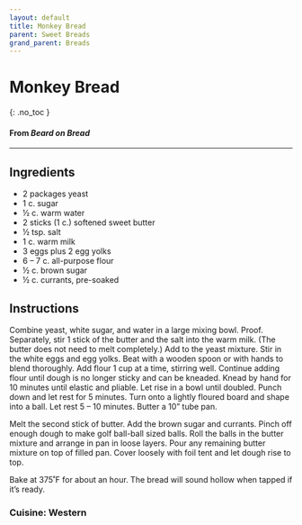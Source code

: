 ```yaml
---
layout: default
title: Monkey Bread
parent: Sweet Breads
grand_parent: Breads
---
```


# Monkey Bread
{: .no_toc }
#### From <i>Beard on Bread</i>
---

## Ingredients
<ul>
	<li>2 packages yeast</li>
	<li>1 c. sugar</li>
	<li>½ c. warm water</li>
	<li>2 sticks (1 c.) softened sweet butter</li>
	<li>½ tsp. salt</li>
	<li>1 c. warm milk</li>
	<li>3 eggs plus 2 egg yolks</li>
	<li>6 – 7 c. all-purpose flour</li>
	<li>½ c. brown sugar</li>
	<li>½ c. currants, pre-soaked</li>
</ul>

## Instructions
Combine yeast, white sugar, and water in a large mixing
bowl. Proof. Separately, stir 1 stick of the butter and the salt into the warm
milk. (The butter does not need to melt completely.) Add to the yeast mixture.
Stir in the white eggs and egg yolks. Beat with a wooden spoon or with hands to
blend thoroughly. Add flour 1 cup at a time, stirring well. Continue adding
flour until dough is no longer sticky and can be kneaded. Knead by hand for 10
minutes until elastic and pliable. Let rise in a bowl until doubled. Punch down
and let rest for 5 minutes. Turn onto a lightly floured board and shape into a
ball. Let rest 5 – 10 minutes. Butter a 10” tube pan.

Melt the second stick of butter. Add the brown sugar and
currants. Pinch off enough dough to make golf ball-ball sized balls. Roll the
balls in the butter mixture and arrange in pan in loose layers. Pour any
remaining butter mixture on top of filled pan. Cover loosely with foil tent and
let dough rise to top.

Bake at 375˚F for about an hour. The bread will sound hollow
when tapped if it’s ready.

### Cuisine: Western